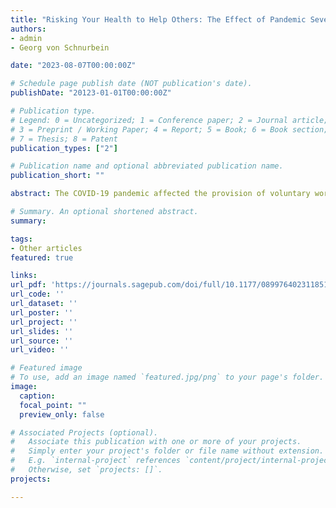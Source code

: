 ```yaml
---
title: "Risking Your Health to Help Others: The Effect of Pandemic Severity on Volunteering"
authors:
- admin
- Georg von Schnurbein

date: "2023-08-07T00:00:00Z"

# Schedule page publish date (NOT publication's date).
publishDate: "20123-01-01T00:00:00Z"

# Publication type.
# Legend: 0 = Uncategorized; 1 = Conference paper; 2 = Journal article;
# 3 = Preprint / Working Paper; 4 = Report; 5 = Book; 6 = Book section;
# 7 = Thesis; 8 = Patent
publication_types: ["2"]

# Publication name and optional abbreviated publication name.
publication_short: ""

abstract: The COVID-19 pandemic affected the provision of voluntary work across the globe. We study informal volunteers who buy and deliver groceries for people in a high-risk group or in quarantine. Using data from a volunteering grocery delivering app in Switzerland that coordinated these volunteers, we are able to track volunteering during the pandemic. Combined with public health data on cases and deaths, we test how the severity of the pandemic affects the provision of voluntary work in the form of neighborhood grocery deliveries. We find a positive effect of the number of deaths on voluntary deliveries. However, in contrast to the literature studying the effect of the severity of the pandemic on giving, this effect is concave. We suggest that this concave effect is due to the signal of risk of infection implied by rising death rates, which is at odds with the signal of need to help others.

# Summary. An optional shortened abstract.
summary: 

tags:
- Other articles
featured: true

links:
url_pdf: 'https://journals.sagepub.com/doi/full/10.1177/08997640231185119'
url_code: ''
url_dataset: ''
url_poster: ''
url_project: ''
url_slides: ''
url_source: ''
url_video: ''

# Featured image
# To use, add an image named `featured.jpg/png` to your page's folder. 
image:
  caption: 
  focal_point: ""
  preview_only: false

# Associated Projects (optional).
#   Associate this publication with one or more of your projects.
#   Simply enter your project's folder or file name without extension.
#   E.g. `internal-project` references `content/project/internal-project/index.md`.
#   Otherwise, set `projects: []`.
projects:

---
```



